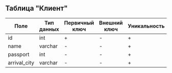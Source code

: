 ## Таблица "Клиент"

| Поле         | Тип данных | Первичный ключ | Внешний ключ | Уникальность | Ограничения  |
| -------------| -----------| -------------  | -------------| -------------| -------------|
| id           | int        |        +       |       -      |       +      |       -      |
| name         | varchar    |        -       |       -      |       +      |       -      | 
| passport     | int        |        -       |       -      |       +      |       -      | 
| arrival_city | varchar    |        -       |       -      |       +      |       -      | 
